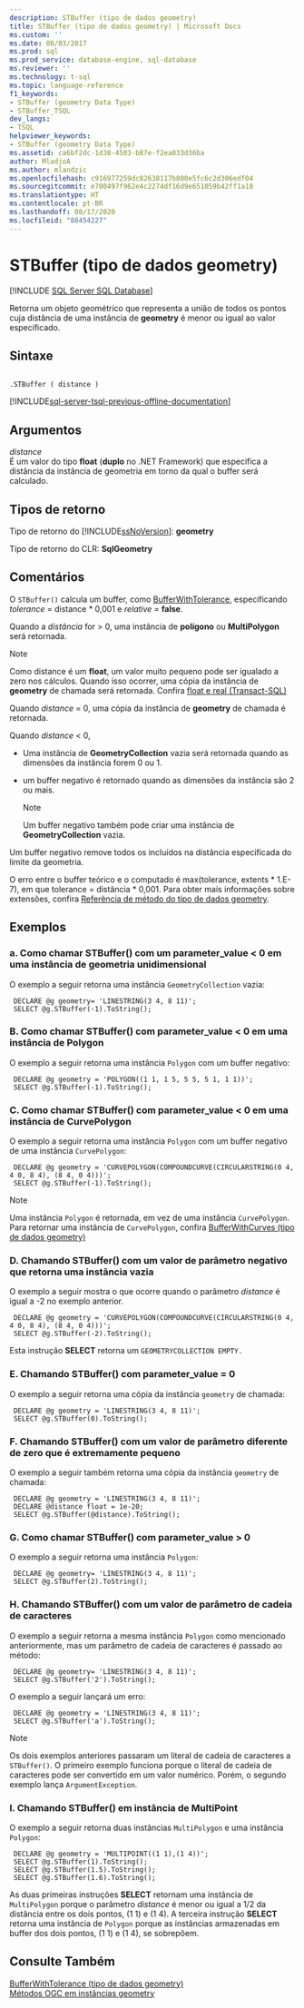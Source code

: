 ```yaml
---
description: STBuffer (tipo de dados geometry)
title: STBuffer (tipo de dados geometry) | Microsoft Docs
ms.custom: ''
ms.date: 08/03/2017
ms.prod: sql
ms.prod_service: database-engine, sql-database
ms.reviewer: ''
ms.technology: t-sql
ms.topic: language-reference
f1_keywords:
- STBuffer (geometry Data Type)
- STBuffer_TSQL
dev_langs:
- TSQL
helpviewer_keywords:
- STBuffer (geometry Data Type)
ms.assetid: ca6bf2dc-1d38-4503-b87e-f2ea033d36ba
author: MladjoA
ms.author: mlandzic
ms.openlocfilehash: c916977259dc82638117b800e5fc6c2d306edf04
ms.sourcegitcommit: e700497f962e4c2274df16d9e651059b42ff1a10
ms.translationtype: HT
ms.contentlocale: pt-BR
ms.lasthandoff: 08/17/2020
ms.locfileid: "88454227"
---
```

# <a name="stbuffer-geometry-data-type"></a>STBuffer (tipo de dados geometry)
[!INCLUDE [SQL Server SQL Database](../../includes/applies-to-version/sql-asdb.md)]

Retorna um objeto geométrico que representa a união de todos os pontos cuja distância de uma instância de **geometry** é menor ou igual ao valor especificado.
  
## <a name="syntax"></a>Sintaxe  
  
```  
  
.STBuffer ( distance )  
```  
  
[!INCLUDE[sql-server-tsql-previous-offline-documentation](../../includes/sql-server-tsql-previous-offline-documentation.md)]

## <a name="arguments"></a>Argumentos
 *distance*  
 É um valor do tipo **float** (**duplo** no .NET Framework) que especifica a distância da instância de geometria em torno da qual o buffer será calculado.  
  
## <a name="return-types"></a>Tipos de retorno  
 Tipo de retorno do [!INCLUDE[ssNoVersion](../../includes/ssnoversion-md.md)]: **geometry**  
  
 Tipo de retorno do CLR: **SqlGeometry**  
  
## <a name="remarks"></a>Comentários  
 O `STBuffer()` calcula um buffer, como [BufferWithTolerance](../../t-sql/spatial-geometry/bufferwithtolerance-geometry-data-type.md), especificando *tolerance* = distance \* 0,001 e *relative* = **false**.  
  
 Quando a *distância* for > 0, uma instância de **polígono** ou **MultiPolygon** será retornada.  
  
> [!NOTE]  
>  Como distance é um **float**, um valor muito pequeno pode ser igualado a zero nos cálculos.  Quando isso ocorrer, uma cópia da instância de **geometry** de chamada será retornada.  Confira [float e real &#40;Transact-SQL&#41;](../../t-sql/data-types/float-and-real-transact-sql.md)  
  
 Quando *distance* = 0, uma cópia da instância de **geometry** de chamada é retornada.  
  
 Quando *distance* < 0,  
  
-   Uma instância de **GeometryCollection** vazia será retornada quando as dimensões da instância forem 0 ou 1.  
  
-   um buffer negativo é retornado quando as dimensões da instância são 2 ou mais.  
  
    > [!NOTE]  
    >  Um buffer negativo também pode criar uma instância de **GeometryCollection** vazia.  
  
 Um buffer negativo remove todos os incluídos na distância especificada do limite da geometria.  
  
 O erro entre o buffer teórico e o computado é max(tolerance, extents * 1.E-7), em que tolerance = distância \* 0,001. Para obter mais informações sobre extensões, confira [Referência de método do tipo de dados geometry](https://msdn.microsoft.com/library/d88e632b-6b2f-4466-a15f-9fbef1a347a7).  
  
## <a name="examples"></a>Exemplos  
  
### <a name="a-calling-stbuffer-with-parameter_value--0-on-one-dimensional-geometry-instance"></a>a. Como chamar STBuffer() com um parameter_value < 0 em uma instância de geometria unidimensional  
 O exemplo a seguir retorna uma instância `GeometryCollection` vazia:  
  
```
 DECLARE @g geometry= 'LINESTRING(3 4, 8 11)'; 
 SELECT @g.STBuffer(-1).ToString();
 ```  
  
### <a name="b-calling-stbuffer-with-parameter_value--0-on-a-polygon-instance"></a>B. Como chamar STBuffer() com parameter_value < 0 em uma instância de Polygon  
 O exemplo a seguir retorna uma instância `Polygon` com um buffer negativo:  
  
```
 DECLARE @g geometry = 'POLYGON((1 1, 1 5, 5 5, 5 1, 1 1))'; 
 SELECT @g.STBuffer(-1).ToString();
 ```  
  
### <a name="c-calling-stbuffer-with-parameter_value--0-on-a-curvepolygon-instance"></a>C. Como chamar STBuffer() com parameter_value < 0 em uma instância de CurvePolygon  
 O exemplo a seguir retorna uma instância `Polygon` com um buffer negativo de uma instância `CurvePolygon`:  
  
```
 DECLARE @g geometry = 'CURVEPOLYGON(COMPOUNDCURVE(CIRCULARSTRING(0 4, 4 0, 8 4), (8 4, 0 4)))'; 
 SELECT @g.STBuffer(-1).ToString();
 ```  
  
> [!NOTE]  
>  Uma instância `Polygon` é retornada, em vez de uma instância `CurvePolygon`.  Para retornar uma instância de `CurvePolygon`, confira [BufferWithCurves &#40;tipo de dados geometry&#41;](../../t-sql/spatial-geometry/bufferwithcurves-geometry-data-type.md)  
  
### <a name="d-calling-stbuffer-with-a-negative-parameter-value-that-returns-an-empty-instance"></a>D. Chamando STBuffer() com um valor de parâmetro negativo que retorna uma instância vazia  
 O exemplo a seguir mostra o que ocorre quando o parâmetro *distance* é igual a -2 no exemplo anterior.  
  
```
 DECLARE @g geometry = 'CURVEPOLYGON(COMPOUNDCURVE(CIRCULARSTRING(0 4, 4 0, 8 4), (8 4, 0 4)))'; 
 SELECT @g.STBuffer(-2).ToString();
 ```  
  
 Esta instrução **SELECT** retorna um `GEOMETRYCOLLECTION EMPTY.`  
  
### <a name="e-calling-stbuffer-with-parameter_value--0"></a>E. Chamando STBuffer() com parameter_value = 0  
 O exemplo a seguir retorna uma cópia da instância `geometry` de chamada:  
  
```
 DECLARE @g geometry = 'LINESTRING(3 4, 8 11)'; 
 SELECT @g.STBuffer(0).ToString();
 ```  
  
### <a name="f-calling-stbuffer-with-a-non-zero-parameter-value-that-is-extremely-small"></a>F. Chamando STBuffer() com um valor de parâmetro diferente de zero que é extremamente pequeno  
 O exemplo a seguir também retorna uma cópia da instância `geometry` de chamada:  
  
```
 DECLARE @g geometry = 'LINESTRING(3 4, 8 11)';  
 DECLARE @distance float = 1e-20;  
 SELECT @g.STBuffer(@distance).ToString();
 ```  
  
### <a name="g-calling-stbuffer-with-parameter_value--0"></a>G. Como chamar STBuffer() com parameter_value > 0  
 O exemplo a seguir retorna uma instância `Polygon`:  
  
```
 DECLARE @g geometry= 'LINESTRING(3 4, 8 11)'; 
 SELECT @g.STBuffer(2).ToString();
 ```  
  
### <a name="h-calling-stbuffer-with-a-string-parameter-value"></a>H. Chamando STBuffer() com um valor de parâmetro de cadeia de caracteres  
 O exemplo a seguir retorna a mesma instância `Polygon` como mencionado anteriormente, mas um parâmetro de cadeia de caracteres é passado ao método:  
  
```
 DECLARE @g geometry= 'LINESTRING(3 4, 8 11)'; 
 SELECT @g.STBuffer('2').ToString();
 ```  
  
 O exemplo a seguir lançará um erro:  
  
```
 DECLARE @g geometry = 'LINESTRING(3 4, 8 11)'; 
 SELECT @g.STBuffer('a').ToString();
 ```  
  
> [!NOTE]  
>  Os dois exemplos anteriores passaram um literal de cadeia de caracteres a `STBuffer()`.  O primeiro exemplo funciona porque o literal de cadeia de caracteres pode ser convertido em um valor numérico. Porém, o segundo exemplo lança `ArgumentException`.  
  
### <a name="i-calling-stbuffer-on-a-multipoint-instance"></a>I. Chamando STBuffer() em instância de MultiPoint  
 O exemplo a seguir retorna duas instâncias `MultiPolygon` e uma instância `Polygon`:  
  
```
 DECLARE @g geometry = 'MULTIPOINT((1 1),(1 4))'; 
 SELECT @g.STBuffer(1).ToString(); 
 SELECT @g.STBuffer(1.5).ToString(); 
 SELECT @g.STBuffer(1.6).ToString();
 ```  
  
 As duas primeiras instruções **SELECT** retornam uma instância de `MultiPolygon` porque o parâmetro *distance* é menor ou igual a 1/2 da distância entre os dois pontos, (1 1) e (1 4). A terceira instrução **SELECT** retorna uma instância de `Polygon` porque as instâncias armazenadas em buffer dos dois pontos, (1 1) e (1 4), se sobrepõem.  
  
## <a name="see-also"></a>Consulte Também  
 [BufferWithTolerance &#40;tipo de dados geometry&#41;](../../t-sql/spatial-geometry/bufferwithtolerance-geometry-data-type.md)   
 [Métodos OGC em instâncias geometry](../../t-sql/spatial-geometry/ogc-methods-on-geometry-instances.md)  
  
  

